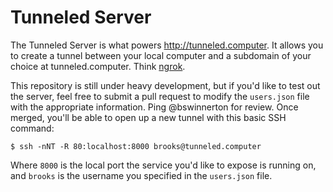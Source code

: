 # Tunneled Server

The Tunneled Server is what powers http://tunneled.computer. It allows you to
create a tunnel between your local computer and a subdomain of your choice at
tunneled.computer. Think [ngrok](http://ngrok.io).

This repository is still under heavy development, but if you'd like to test out
the server, feel free to submit a pull request to modify the `users.json` file
with the appropriate information. Ping @bswinnerton for review. Once merged,
you'll be able to open up a new tunnel with this basic SSH command:

```
$ ssh -nNT -R 80:localhost:8000 brooks@tunneled.computer
```

Where `8000` is the local port the service you'd like to expose is running on,
and `brooks` is the username you specified in the `users.json` file.
